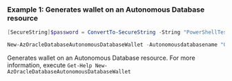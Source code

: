 ### Example 1: Generates wallet on an Autonomous Database resource
```powershell
[SecureString]$password = ConvertTo-SecureString -String "PowerShellTestPass123" -AsPlainText -Force

New-AzOracleDatabaseAutonomousDatabaseWallet -Autonomousdatabasename "OFakePowerShellTestAdbs" -ResourceGroupName "PowerShellTestRg" -Password $password -GenerateType "walletType" -IsRegional $true
```

Generates wallet on an Autonomous Database resource.
For more information, execute `Get-Help New-AzOracleDatabaseAutonomousDatabaseWallet`
